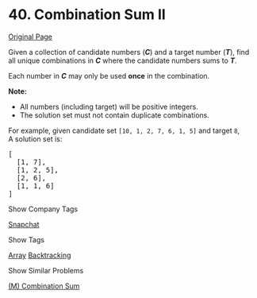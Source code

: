 # 40. Combination Sum II

[Original Page](https://leetcode.com/problems/combination-sum-ii/)

Given a collection of candidate numbers (**_C_**) and a target number (**_T_**), find all unique combinations in **_C_** where the candidate numbers sums to **_T_**.

Each number in **_C_** may only be used **once** in the combination.

**Note:**  

*   All numbers (including target) will be positive integers.
*   The solution set must not contain duplicate combinations.

For example, given candidate set `[10, 1, 2, 7, 6, 1, 5]` and target `8`,  
A solution set is:  

<pre>[
  [1, 7],
  [1, 2, 5],
  [2, 6],
  [1, 1, 6]
]
</pre>

<div>

<div id="company_tags" class="btn btn-xs btn-warning">Show Company Tags</div>

<span class="hidebutton">[Snapchat](/company/snapchat/)</span></div>

<div>

<div id="tags" class="btn btn-xs btn-warning">Show Tags</div>

<span class="hidebutton">[Array](/tag/array/) [Backtracking](/tag/backtracking/)</span></div>

<div>

<div id="similar" class="btn btn-xs btn-warning">Show Similar Problems</div>

<span class="hidebutton">[(M) Combination Sum](/problems/combination-sum/)</span></div>